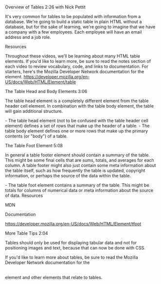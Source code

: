 Overview of Tables 2:26
with Nick Pettit

It's very common for tables to be populated with information from a database. We're going to build a static table in plain HTML without a database, but for the sake of learning, we're going to imagine that we have a company with a few employees. Each employee will have an email address and a job role.

Resources

Throughout these videos, we'll be learning about many HTML table elements. If you'd like to learn more, be sure to read the notes section of each video to review vocabulary, code, and links to documentation. For starters, here's the Mozilla Developer Network documentation for the <table> element.
https://developer.mozilla.org/en-US/docs/Web/HTML/Element/table

The Table Head and Body Elements 3:06

The table head element is a completely different element from the table header cell element. In combination with the table body element, the table will gain additional structure.

<thead> - The table head element (not to be confused with the table header cell element) defines a set of rows that make up the header of a table.
<tbody> - The table body element defines one or more rows that make up the primary contents (or "body") of a table.

The Table Foot Element 5:08

In general a table footer element should contain a summary of the table. This might be some final cells that are sums, totals, and averages for each column. A table footer might also just contain some meta information about the table itself, such as how frequently the table is updated, copyright information, or perhaps the source of the data within the table.

<tfoot> - The table foot element contains a summary of the table. This might be totals for columns of numerical data or meta information about the source of data.
Resources

MDN <tfoot> Documentation

https://developer.mozilla.org/en-US/docs/Web/HTML/Element/tfoot

More Table Tips 2:04

Tables should only be used for displaying tabular data and not for positioning images and text, because that can now be done with CSS.

If you'd like to learn more about tables, be sure to read the Mozilla Developer Network documentation for the <table> element and other elements that relate to tables.